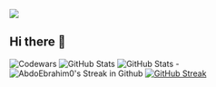 ![](https://komarev.com/ghpvc/?username=AbdoEbrahim0&color=brightgreen)
## Hi there 👋
![Codewars](https://github.r2v.ch/codewars?user=AbdoEbrahim0&top_languages=true&theme=gradient&animation=true)
![GitHub Stats](https://github-readme-stats.vercel.app/api?username=AbdoEbrahim0&theme=default&show_icons=true&hide_border=true&count_private=true)
![GitHub Stats](https://github-readme-stats.vercel.app/api/top-langs/?username=AbdoEbrahim0&theme=default&show_icons=true&hide_border=true&layout=compact)
-<img src="https://streak-stats.demolab.com?user=AbdoEbrahim0&theme=default&hide_border=true" alt="AbdoEbrahim0's Streak in Github" />
[![GitHub Streak](https://streak-stats.demolab.com/?user=AbdoEbrahim0&theme=dark)](https://git.io/streak-stats)
<!--
**AbdoEbrahim0/AbdoEbrahim0** is a ✨ _special_ ✨ repository because its `README.md` (this file) appears on your GitHub profile.

Here are some ideas to get you started:

- 🔭 I’m currently working on ...
- 🌱 I’m currently learning ...
- 👯 I’m looking to collaborate on ...
- 🤔 I’m looking for help with ...
- 💬 Ask me about ...
- 📫 How to reach me: ...
- 😄 Pronouns: ...
- ⚡ Fun fact: ...
-->
